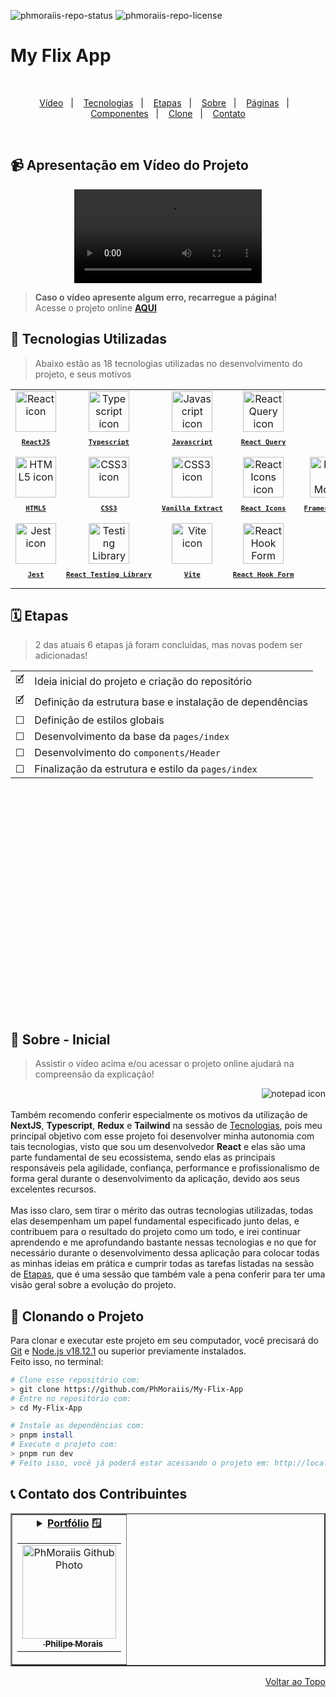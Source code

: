 
![phmoraiis-repo-status](https://img.shields.io/badge/status-developing-lightgrey?style=for-the-badge&logo=headspace&logoColor=yellow&color=lightgrey)
![phmoraiis-repo-license](https://img.shields.io/github/license/Luk4x/apple-store?style=for-the-badge&logo=unlicense&logoColor=lightgrey)
# My Flix App

<br>
<p align="center">
  <a href="#-apresentação-em-vídeo-do-projeto">Vídeo</a>&nbsp;&nbsp;&nbsp;|&nbsp;&nbsp;&nbsp;
  <a href="#-tecnologias-utilizadas">Tecnologias</a>&nbsp;&nbsp;&nbsp;|&nbsp;&nbsp;&nbsp;
  <a href="#%EF%B8%8F-etapas">Etapas</a>&nbsp;&nbsp;&nbsp;|&nbsp;&nbsp;&nbsp;
  <a href="#-sobre">Sobre</a>&nbsp;&nbsp;&nbsp;|&nbsp;&nbsp;&nbsp;
  <a href="#-páginas-e-rotas">Páginas</a>&nbsp;&nbsp;&nbsp;|&nbsp;&nbsp;&nbsp;
  <a href="#-demais-componentes">Componentes</a>&nbsp;&nbsp;&nbsp;|&nbsp;&nbsp;&nbsp;
  <a href="#-clonando-o-projeto">Clone</a>&nbsp;&nbsp;&nbsp;|&nbsp;&nbsp;&nbsp;
  <a href="#-contato-dos-contribuintes">Contato</a>
</p>
<br>

## 📹 Apresentação em Vídeo do Projeto
<div align="center">
  <video src="" />
</div>

> **Caso o vídeo apresente algum erro, recarregue a página!**<br>
> Acesse o projeto online **[AQUI]()**
## 🚀 Tecnologias Utilizadas

> Abaixo estão as 18 tecnologias utilizadas no desenvolvimento do projeto, e seus motivos
<table align="center">
  <tr>
    <td align="center">
      <a href="https://pt-br.reactjs.org/">
        <img src="https://skillicons.dev/icons?i=react" width="65px" alt="React icon"/><br>
        <sub>
          <b>
            <pre>ReactJS</pre>
          </b>
        </sub>
      </a>
    </td>
    <td align="center">
      <a href="https://www.typescriptlang.org/">
        <img src="https://skillicons.dev/icons?i=ts" width="65px" alt="Typescript icon"/><br>
        <sub>
          <b>
            <pre>Typescript</pre>
          </b>
        </sub>
      </a>
    </td>
    <td align="center">
      <a href="https://developer.mozilla.org/en-US/docs/Web/JavaScript/">
        <img src="https://skillicons.dev/icons?i=js" width="65px" alt="Javascript icon"/><br>
        <sub>
          <b>
            <pre>Javascript</pre>
          </b>
        </sub>
      </a>
    </td>
    <td align="center">
      <a href="https://tanstack.com/query/latest">
        <img src="https://seeklogo.com/images/R/react-query-logo-1340EA4CE9-seeklogo.com.png" height="65px" alt="React Query icon"/><br>
        <sub>
          <b>
            <pre>React Query</pre>
          </b>
        </sub>
      </a>
    </td>
  </tr>
  <tr>
  <td align="center">
      <a href="https://developer.mozilla.org/en-US/docs/Web/HTML/">
        <img src="https://skillicons.dev/icons?i=html" width="65px" alt="HTML5 icon"/><br>
        <sub>
          <b>
            <pre>HTML5</pre>
          </b>
        </sub>
      </a>
    </td>
    <td align="center">
      <a href="https://developer.mozilla.org/en-US/docs/Web/CSS/">
        <img src="https://skillicons.dev/icons?i=css" width="65px" alt="CSS3 icon"/><br>
        <sub>
          <b>
            <pre>CSS3</pre>
          </b>
        </sub>
      </a>
    </td>
    <td align="center">
      <a href="https://vanilla-extract.style/">
        <img src="https://bestofjs.org/logos/vanilla.dark.svg" width="65px" alt="CSS3 icon"/><br>
        <sub>
          <b>
            <pre>Vanilla Extract</pre>
          </b>
        </sub>
      </a>
    </td>
    <td align="center">
      <a href="https://react-icons.github.io/react-icons/">
        <img src="https://user-images.githubusercontent.com/86276393/212928845-43fc02b7-bedb-4fb3-aed4-411a8e892920.png" height="65px" alt="React Icons icon"/><br>
        <sub>
          <b>
            <pre>React Icons</pre>
          </b>
        </sub>
      </a>
    </td>
    <td align="center">
      <a href="https://www.framer.com/motion/">
        <img src="https://camo.githubusercontent.com/179d66ab2b0321726c88a586c4ad38802e7113a3c98c6fd3f0156c01c98cfd14/68747470733a2f2f6672616d657275736572636f6e74656e742e636f6d2f696d616765732f34386861395a52396f5a51475136675a38595566456c50335430412e706e67" height="65px" alt="Framer Motion icon"/><br>
        <sub>
          <b>
            <pre>Framer Motion</pre>
          </b>
        </sub>
      </a>
    </td>
  </tr>
  <tr>
    <td align="center">
      <a href="https://jestjs.io/pt-BR/">
        <img src="https://cdn.freebiesupply.com/logos/large/2x/jest-logo-png-transparent.png" height="65px" alt="Jest icon"/><br>
        <sub>
          <b>
            <pre>Jest</pre>
          </b>
        </sub>
      </a>
    </td>
    <td align="center">
      <a href="https://testing-library.com/">
        <img src="https://testing-library.com/img/octopus-128x128.png" height="65px" alt="Testing Library icon"/><br>
        <sub>
          <b>
            <pre>React Testing Library</pre>
          </b>
        </sub>
      </a>
    </td>
    <td align="center">
      <a href="https://vitejs.dev/">
        <img src="https://vitejs.dev/logo-with-shadow.png" height="65px" alt="Vite icon"/><br>
        <sub>
          <b>
            <pre>Vite</pre>
          </b>
        </sub>
      </a>
    </td>
    <td align="center">
      <a href="https://avatars.githubusercontent.com/u/53986236?s=280&v=4">
        <img src="https://avatars.githubusercontent.com/u/53986236?s=280&v=4" height="65px" alt="React Hook Form icon"/><br>
        <sub>
          <b>
            <pre>React Hook Form</pre>
          </b>
        </sub>
      </a>
    </td>
  </tr>
</table>

## 🗓️ Etapas

> 2 das atuais 6 etapas já foram concluídas, mas novas podem ser adicionadas!
<table align="center" height="548px">
  <tr>
    <td>
      🗹
    </td>
    <td>
      Ideia inicial do projeto e criação do repositório
    </td>
  </tr>
  <tr>
    <td>
      🗹
    </td>
    <td>
      Definição da estrutura base e instalação de dependências
    </td>
  </tr>
  <tr>
    <td>
      ☐
    </td>
    <td>
       Definição de estilos globais
    </td>
  </tr>
  <tr>
    <td>
      ☐
    </td>
    <td>
      Desenvolvimento da base da <code>pages/index</code>
    </td>
  </tr>
  <tr>
    <td>
      ☐
    </td>
    <td>
      Desenvolvimento do <code>components/Header</code>
    </td>
  </tr>
  <tr>
    <td>
      ☐
    </td>
    <td>
      Finalização da estrutura e estilo da <code>pages/index</code>
    </td>
  </tr>


  <!-- suggest user account data in payment -->
  <!-- migrate from tailwind to styled-components if/when necessary -->
</table>

## 📝 Sobre - Inicial

> Assistir o vídeo acima e/ou acessar o projeto online ajudará na compreensão da explicação!
<img align="right" src="" alt="notepad icon" />
<br/><br/>
Também recomendo conferir especialmente os motivos da utilização de <b>NextJS</b>, <b>Typescript</b>, <b>Redux</b> e <b>Tailwind</b> na sessão de <a href="#-tecnologias-utilizadas">Tecnologias</a>, pois meu principal objetivo com esse projeto foi desenvolver minha autonomia com tais tecnologias, visto que sou um desenvolvedor <b>React</b> e elas são uma parte fundamental de seu ecossistema, sendo elas as principais responsáveis pela agilidade, confiança, performance e profissionalismo de forma geral durante o desenvolvimento da aplicação, devido aos seus excelentes recursos.
<br/><br/>
Mas isso claro, sem tirar o mérito das outras tecnologias utilizadas, todas elas desempenham um papel fundamental especificado junto delas, e contribuem para o resultado do projeto como um todo, e irei continuar aprendendo e me aprofundando bastante nessas tecnologias e no que for necessário durante o desenvolvimento dessa aplicação para colocar todas as minhas ideias em prática e cumprir todas as tarefas listadas na sessão de <a href="#%EF%B8%8F-etapas">Etapas</a>, que é uma sessão que também vale a pena conferir para ter uma visão geral sobre a evolução do projeto.


## 📖 Clonando o Projeto

Para clonar e executar este projeto em seu computador, você precisará do [Git](https://git-scm.com/) e [Node.js v18.12.1](https://nodejs.org/en/) ou superior previamente instalados.<br>
Feito isso, no terminal:

```bash
# Clone esse repositório com:
> git clone https://github.com/PhMoraiis/My-Flix-App
# Entre no repositório com:
> cd My-Flix-App
```

```bash
# Instale as dependências com:
> pnpm install
# Execute o projeto com:
> pnpm run dev
# Feito isso, você já poderá estar acessando o projeto em: http://localhost:3000
```

## 📞 Contato dos Contribuintes

<table border="2">
  <tr>
    <td align="center">
      <details>
        <summary>
          <b><a href="https://philipemorais.vercel.app/">Portfólio</a> 🪟</b>
          <table>
            <tr>
              <td align="center">
                <a href="https://github.com/PhMoraiis">
                  <img src="https://avatars.githubusercontent.com/u/101151994?v=4" width="150px;" alt="PhMoraiis Github Photo"/>
                </a>
                <br>
                <a href="https://www.linkedin.com/in/ph-morais/">
                  <sub>
                    <img width="12px" src="https://user-images.githubusercontent.com/86276393/213034697-3d2b2048-7a83-435c-96aa-6e5fad0466eb.png" /> <b>Philipe Morais</b>
                  </sub>
                </a>
              </td>
            </tr>
          </table>
        </summary>
      </details>
    </td>
  </tr>
</table>

<p align="right">
  <a href="#%EF%B8%8F-my-flix-app">Voltar ao Topo</a>
</p>
